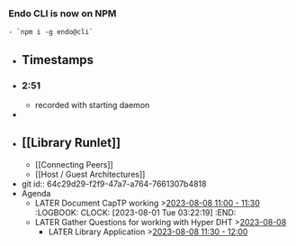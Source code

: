 ### Endo CLI is now on NPM
	- `npm i -g endo@cli`
- ## Timestamps
- ### 2:51
	- recorded with starting daemon
-
- ## [[Library Runlet]]
	- [[Connecting Peers]]
	- [[Host / Guest Architectures]]
- git
  id:: 64c29d29-f2f9-47a7-a764-7661307b4818
- Agenda
	- LATER Document CapTP working  >[2023-08-08 11:00 - 11:30](#agenda://?start=1691506800000&end=1691508600000&allDay=false)
	  :LOGBOOK:
	  CLOCK: [2023-08-01 Tue 03:22:19]
	  :END:
	- LATER Gather Questions for working with Hyper DHT >[2023-08-08](#agenda://?start=1691467200000&end=1691467200000)
		- LATER Library Application >[2023-08-08 11:30 - 12:00](#agenda://?start=1691508600000&end=1691510400000&allDay=false)